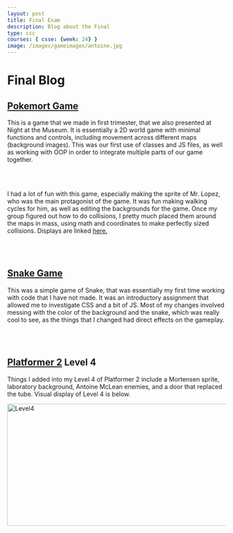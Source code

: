 ```yaml
---
layout: post
title: Final Exam
description: Blog about the Final
type: ccc
courses: { csse: {week: 24} }
image: /images/gameimages/antoine.jpg
---
```


<div>
    <h1> Final Blog </h1>
        <h2> <a href="https://deanphillips24.github.io/csse2_individual//2023/11/02/New_Game.html">Pokemort Game</a></h2>
            <p> This is a game that we made in first trimester, that we also presented at Night at the Museum. It is essentially a 2D world game with minimal functions and controls, including movement across different maps (background images). This was our first use of classes and JS files, as well as working with OOP in order to integrate multiple parts of our game together.</p>
            <br><br>
            <p> I had a lot of fun with this game, especially making the sprite of Mr. Lopez, who was the main protagonist of the game. It was fun making walking cycles for him, as well as editing the backgrounds for the game. Once my group figured out how to do collisions, I pretty much placed them around the maps in mass, using math and coordinates to make perfectly sized collisions. Displays are linked <a href="https://deanphillips24.github.io/csse2_individual//2023/11/08/Collision_Display_IPYNB_2_.html">here.</a></p>
</div>
<br><br>

<div>
    <h2> <a href="https://deanphillips24.github.io/csse2_individual//2023/08/31/Snake_Game.html">Snake Game</a></h2>
        <p> This was a simple game of Snake, that was essentially my first time working with code that I have not made. It was an introductory assignment that allowed me to investigate CSS and a bit of JS. Most of my changes involved messing with the color of the background and the snake, which was really cool to see, as the things that I changed had direct effects on the gameplay.</p>
</div>
<br><br>

<div>
    <h2><a href="https://deanphillips24.github.io/csse2_individual//2024/01/08/CSSE-oop-game-levels2.html">Platformer 2</a> Level 4</h2>
        <p> Things I added into my Level 4 of Platformer 2 include a Mortensen sprite, laboratory background, Antoine McLean enemies, and a door that replaced the tube. Visual display of Level 4 is below.</p>
        <img src="{{ site.baseurl }}/images/gameimages/Level4.png" alt="Level4" style="height: 281px; width: 691px;">